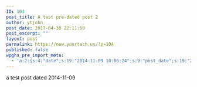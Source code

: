 ```yaml
---
ID: 104
post_title: A test pre-dated post 2
author: ytjohn
post_date: 2017-04-30 22:11:50
post_excerpt: ""
layout: post
permalink: https://new.yourtech.us/?p=104
published: false
wpghs_pre_import_meta:
  - 'a:2:{s:4:"date";s:19:"2014-11-09 10:06:24";s:9:"post_date";s:19:"2014-11-09 10:06:24";}'
---
```

a test post dated 2014-11-09